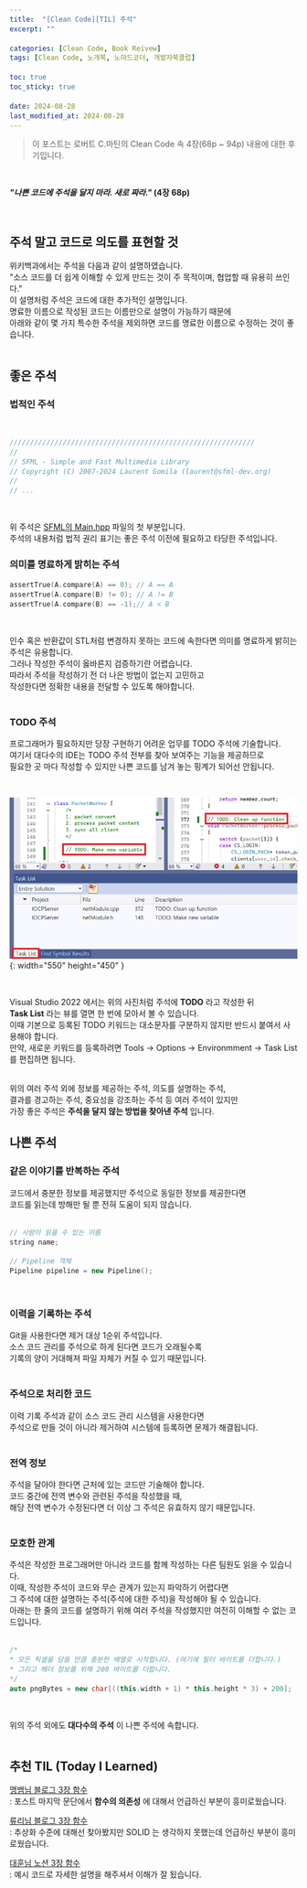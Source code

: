 ```yaml
---
title:  "[Clean Code][TIL] 주석"
excerpt: ""

categories: [Clean Code, Book Reivew]
tags: [Clean Code, 노개북, 노마드코더, 개발자북클럽]

toc: true
toc_sticky: true

date: 2024-08-28
last_modified_at: 2024-08-28
---
```


> 이 포스트는 로버트 C.마틴의 Clean Code 속 4장(68p ~ 94p) 내용에 대한 후기입니다.  

<br/>

**_"나쁜 코드에 주석을 달지 마라. 새로 짜라."_ (4장 68p)**  

<br/>

## 주석 말고 코드로 의도를 표현할 것

위키백과에서는 주석을 다음과 같이 설명하였습니다.  
"소스 코드를 더 쉽게 이해할 수 있게 만드는 것이 주 목적이며, 협업할 때 유용히 쓰인다."  
이 설명처럼 주석은 코드에 대한 추가적인 설명입니다.  
명료한 이름으로 작성된 코드는 이름만으로 설명이 가능하기 때문에  
아래와 같이 몇 가지 특수한 주석을 제외하면 코드를 명료한 이름으로 수정하는 것이 좋습니다.  
<br/>

## 좋은 주석

### 법적인 주석

<br/>

```cpp
////////////////////////////////////////////////////////////
//
// SFML - Simple and Fast Multimedia Library
// Copyright (C) 2007-2024 Laurent Gomila (laurent@sfml-dev.org)
//
// ...
```

<br/>

위 주석은 [SFML의 Main.hpp](https://github.com/SFML/SFML/blob/master/include/SFML/Main.hpp) 파일의 첫 부분입니다.  
주석의 내용처럼 법적 권리 표기는 좋은 주석 이전에 필요하고 타당한 주석입니다.  

### 의미를 명료하게 밝히는 주석

```cpp
assertTrue(A.compare(A) == 0); // A == A
assertTrue(A.compare(B) != 0); // A != B
assertTrue(A.compare(B) == -1);// A < B
```
<br/>

인수 혹은 반환값이 STL처럼 변경하지 못하는 코드에 속한다면 의미를 명료하게 밝히는 주석은 유용합니다.  
그러나 작성한 주석이 옳바른지 검증하기란 어렵습니다.  
따라서 주석을 작성하기 전 더 나은 방법이 없는지 고민하고  
작성한다면 정확한 내용을 전달할 수 있도록 해야합니다.  
<br/>

### TODO 주석

프로그래머가 필요하지만 당장 구현하기 어려운 업무를 TODO 주석에 기술합니다.  
여기서 대다수의 IDE는 TODO 주석 전부를 찾아 보여주는 기능을 제공하므로  
필요한 곳 마다 작성할 수 있지만 나쁜 코드를 남겨 놓는 핑계가 되어선 안됩니다.  

<br/>

![VS2022 TaskList](/assets/img/CleanCode/TODO_LIST.png){: width="550" height="450" }  

<br/>

Visual Studio 2022 에서는 위의 사진처럼 주석에 **TODO** 라고 작성한 뒤  
**Task List** 라는 뷰를 열면 한 번에 모아서 볼 수 있습니다.  
이때 기본으로 등록된 TODO 키워드는 대소문자를 구분하지 않지만 반드시 붙여서 사용해야 합니다.  
만약, 새로운 키워드를 등록하려면 Tools -> Options -> Environmment -> Task List 를 편집하면 됩니다.  
<br/>

위의 여러 주석 외에 정보를 제공하는 주석, 의도를 설명하는 주석,  
결과를 경고하는 주석, 중요성을 강조하는 주석 등 여러 주석이 있지만  
가장 좋은 주석은 **주석을 달지 않는 방법을 찾아낸 주석** 입니다.
<br/>

## 나쁜 주석

### 같은 이야기를 반복하는 주석

코드에서 충분한 정보를 제공했지만 주석으로 동일한 정보를 제공한다면  
코드를 읽는데 방해만 될 뿐 전혀 도움이 되지 않습니다.  
<br/>

```cpp
// 사람이 읽을 수 있는 이름
string name;

// Pipeline 객체
Pipeline pipeline = new Pipeline();
```

<br/>

### 이력을 기록하는 주석

Git을 사용한다면 제거 대상 1순위 주석입니다.  
소스 코드 관리를 주석으로 하게 된다면 코드가 오래될수록  
기록의 양이 거대해져 파일 자체가 커질 수 있기 때문입니다.  
<br/>

### 주석으로 처리한 코드

이력 기록 주석과 같이 소스 코드 관리 시스템을 사용한다면  
주석으로 만들 것이 아니라 제거하여 시스템에 등록하면 문제가 해결됩니다.  
<br/>

### 전역 정보

주석을 달아야 한다면 근처에 있는 코드만 기술해야 합니다.  
코드 중간에 전역 변수와 관련된 주석을 작성했을 때,  
해당 전역 변수가 수정된다면 더 이상 그 주석은 유효하지 않기 때문입니다.  
<br/>

### 모호한 관계

주석은 작성한 프로그래머만 아니라 코드를 함께 작성하는 다른 팀원도 읽을 수 있습니다.  
이때, 작성한 주석이 코드와 무슨 관계가 있는지 파악하기 어렵다면  
그 주석에 대한 설명하는 주석(주석에 대한 주석)을 작성해야 될 수 있습니다.  
아래는 한 줄의 코드를 설명하기 위해 여러 주석을 작성했지만 여전히 이해할 수 없는 코드입니다.  
<br/>

```cpp
/*
* 모든 픽셀을 담을 만큼 충분한 배열로 시작합니다. (여기에 필터 바이트를 더합니다.)
* 그리고 헤더 정보를 위해 200 바이트를 더합니다.
*/
auto pngBytes = new char[((this.width + 1) * this.height * 3) + 200];
```

<br/>

위의 주석 외에도 **대다수의 주석** 이 나쁜 주석에 속합니다.  
<br/>

## 추천 TIL (Today I Learned)

[맹뱀님 블로그 3장 함수](https://mangbaam.github.io/book/2022/02/23/clean-code-3.html)  
: 포스트 마지막 문단에서 **함수의 의존성** 에 대해서 언급하신 부분이 흥미로웠습니다.  

[류리님 블로그 3장 함수](https://blog.naver.com/fbfbf1/222655625869)  
: 추상화 수준에 대해선 찾아봤지만 SOLID 는 생각하지 못했는데 언급하신 부분이 흥미로웠습니다.  

[대훈님 노션 3장 함수](https://daehun.notion.site/TIL-4-of-22-3-e5d179d1ced94108a6d78d11762b397e)  
: 예시 코드로 자세한 설명을 해주셔서 이해가 잘 됬습니다.  
